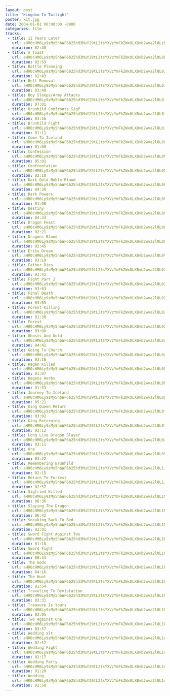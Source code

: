 ```yaml
---
layout: post
title: "Kingdom In Twilight"
poster: kit.jpg
date: 2004-01-01 00:00:00 -0800
categories: film
tracks:
 - title: 12 Years Later
   url: aHR0cHM6Ly9zMy5hbWF6b25hd3MuY29tL2tsYXVzYmFkZWx0LXBvb2wva2l0LzEyIFllYXJzIExhdGVyLm1wMw==
   duration: 02:40
 - title: A Toast
   url: aHR0cHM6Ly9zMy5hbWF6b25hd3MuY29tL2tsYXVzYmFkZWx0LXBvb2wva2l0L0EgVG9hc3QubXAz
   duration: 02:53
 - title: Battle Planning
   url: aHR0cHM6Ly9zMy5hbWF6b25hd3MuY29tL2tsYXVzYmFkZWx0LXBvb2wva2l0L0JhdHRsZSBQbGFubmluZy5tcDM=
   duration: 02:43
 - title: Belt Removal
   url: aHR0cHM6Ly9zMy5hbWF6b25hd3MuY29tL2tsYXVzYmFkZWx0LXBvb2wva2l0L0JlbHQgUmVtb3ZhbC5tcDM=
   duration: 03:40
 - title: Boy Sleeps/Army Attacks
   url: aHR0cHM6Ly9zMy5hbWF6b25hd3MuY29tL2tsYXVzYmFkZWx0LXBvb2wva2l0L0JveSBTbGVlcHNfQXJteSBBdHRhY2tzLm1wMw==
   duration: 07:01
 - title: Brunhild Confronts Sigf
   url: aHR0cHM6Ly9zMy5hbWF6b25hd3MuY29tL2tsYXVzYmFkZWx0LXBvb2wva2l0L0JydW5oaWxkIENvbmZyb250cyBTaWdmLm1wMw==
   duration: 03:56
 - title: Brunhild Fight
   url: aHR0cHM6Ly9zMy5hbWF6b25hd3MuY29tL2tsYXVzYmFkZWx0LXBvb2wva2l0L0JydW5oaWxkIEZpZ2h0Lm1wMw==
   duration: 01:11
 - title: Come To Iceland
   url: aHR0cHM6Ly9zMy5hbWF6b25hd3MuY29tL2tsYXVzYmFkZWx0LXBvb2wva2l0L0NvbWUgVG8gSWNlbGFuZC5tcDM=
   duration: 01:08
 - title: Confession
   url: aHR0cHM6Ly9zMy5hbWF6b25hd3MuY29tL2tsYXVzYmFkZWx0LXBvb2wva2l0L0NvbmZlc3Npb24ubXAz
   duration: 05:01
 - title: Confrontation
   url: aHR0cHM6Ly9zMy5hbWF6b25hd3MuY29tL2tsYXVzYmFkZWx0LXBvb2wva2l0L0NvbmZyb250YXRpb24ubXAz
   duration: 02:10
 - title: Dark Gold Noble Blood
   url: aHR0cHM6Ly9zMy5hbWF6b25hd3MuY29tL2tsYXVzYmFkZWx0LXBvb2wva2l0L0RhcmsgR29sZCBOb2JsZSBCbG9vZC5tcDM=
   duration: 04:36
 - title: Dark Powers
   url: aHR0cHM6Ly9zMy5hbWF6b25hd3MuY29tL2tsYXVzYmFkZWx0LXBvb2wva2l0L0RhcmsgUG93ZXJzLm1wMw==
   duration: 01:00
 - title: Destiny
   url: aHR0cHM6Ly9zMy5hbWF6b25hd3MuY29tL2tsYXVzYmFkZWx0LXBvb2wva2l0L0Rlc3RpbnkubXAz
   duration: 04:34
 - title: Dragon Feast
   url: aHR0cHM6Ly9zMy5hbWF6b25hd3MuY29tL2tsYXVzYmFkZWx0LXBvb2wva2l0L0RyYWdvbiBGZWFzdC5tcDM=
   duration: 02:21
 - title: Dragons Blood
   url: aHR0cHM6Ly9zMy5hbWF6b25hd3MuY29tL2tsYXVzYmFkZWx0LXBvb2wva2l0L0RyYWdvbnMgQmxvb2QubXAz
   duration: 02:45
 - title: Eriks Dream
   url: aHR0cHM6Ly9zMy5hbWF6b25hd3MuY29tL2tsYXVzYmFkZWx0LXBvb2wva2l0L0VyaWtzIERyZWFtLm1wMw==
   duration: 03:19
 - title: Father Dies
   url: aHR0cHM6Ly9zMy5hbWF6b25hd3MuY29tL2tsYXVzYmFkZWx0LXBvb2wva2l0L0ZhdGhlciBEaWVzLm1wMw==
   duration: 03:42
 - title: Fight Part 2
   url: aHR0cHM6Ly9zMy5hbWF6b25hd3MuY29tL2tsYXVzYmFkZWx0LXBvb2wva2l0L0ZpZ2h0IFBhcnQgMi5tcDM=
   duration: 03:03
 - title: Final Death
   url: aHR0cHM6Ly9zMy5hbWF6b25hd3MuY29tL2tsYXVzYmFkZWx0LXBvb2wva2l0L0ZpbmFsIERlYXRoLm1wMw==
   duration: 03:05
 - title: Forest Killing
   url: aHR0cHM6Ly9zMy5hbWF6b25hd3MuY29tL2tsYXVzYmFkZWx0LXBvb2wva2l0L0ZvcmVzdCBLaWxsaW5nLm1wMw==
   duration: 01:30
 - title: Forest
   url: aHR0cHM6Ly9zMy5hbWF6b25hd3MuY29tL2tsYXVzYmFkZWx0LXBvb2wva2l0L0ZvcmVzdC5tcDM=
   duration: 03:08
 - title: Ghosts And Gold
   url: aHR0cHM6Ly9zMy5hbWF6b25hd3MuY29tL2tsYXVzYmFkZWx0LXBvb2wva2l0L0dob3N0cyBBbmQgR29sZC5tcDM=
   duration: 04:41
 - title: Going To Church
   url: aHR0cHM6Ly9zMy5hbWF6b25hd3MuY29tL2tsYXVzYmFkZWx0LXBvb2wva2l0L0dvaW5nIFRvIENodXJjaC5tcDM=
   duration: 03:16
 - title: Hagen Killed
   url: aHR0cHM6Ly9zMy5hbWF6b25hd3MuY29tL2tsYXVzYmFkZWx0LXBvb2wva2l0L0hhZ2VuIEtpbGxlZC5tcDM=
   duration: 01:07
 - title: Hagens Herbs
   url: aHR0cHM6Ly9zMy5hbWF6b25hd3MuY29tL2tsYXVzYmFkZWx0LXBvb2wva2l0L0hhZ2VucyBIZXJicy5tcDM=
   duration: 01:53
 - title: Journey To Iceland
   url: aHR0cHM6Ly9zMy5hbWF6b25hd3MuY29tL2tsYXVzYmFkZWx0LXBvb2wva2l0L0pvdXJuZXkgVG8gSWNlbGFuZC5tcDM=
   duration: 05:21
 - title: King Queen Return
   url: aHR0cHM6Ly9zMy5hbWF6b25hd3MuY29tL2tsYXVzYmFkZWx0LXBvb2wva2l0L0tpbmcgUXVlZW4gUmV0dXJuLm1wMw==
   duration: 03:02
 - title: King Returning
   url: aHR0cHM6Ly9zMy5hbWF6b25hd3MuY29tL2tsYXVzYmFkZWx0LXBvb2wva2l0L0tpbmcgUmV0dXJuaW5nLm1wMw==
   duration: 02:12
 - title: Long Live Dragon Slayer
   url: aHR0cHM6Ly9zMy5hbWF6b25hd3MuY29tL2tsYXVzYmFkZWx0LXBvb2wva2l0L0xvbmcgTGl2ZSBEcmFnb24gU2xheWVyLm1wMw==
   duration: 03:11
 - title: Ore
   url: aHR0cHM6Ly9zMy5hbWF6b25hd3MuY29tL2tsYXVzYmFkZWx0LXBvb2wva2l0L09yZS5tcDM=
   duration: 03:22
 - title: Remembering Brunhild
   url: aHR0cHM6Ly9zMy5hbWF6b25hd3MuY29tL2tsYXVzYmFkZWx0LXBvb2wva2l0L1JlbWVtYmVyaW5nIEJydW5oaWxkLm1wMw==
   duration: 02:15
 - title: Return To Forrest
   url: aHR0cHM6Ly9zMy5hbWF6b25hd3MuY29tL2tsYXVzYmFkZWx0LXBvb2wva2l0L1JldHVybiBUbyBGb3JyZXN0Lm1wMw==
   duration: 02:57
 - title: Sigfried Killed
   url: aHR0cHM6Ly9zMy5hbWF6b25hd3MuY29tL2tsYXVzYmFkZWx0LXBvb2wva2l0L1NpZ2ZyaWVkIEtpbGxlZC5tcDM=
   duration: 06:36
 - title: Slaying The Dragon
   url: aHR0cHM6Ly9zMy5hbWF6b25hd3MuY29tL2tsYXVzYmFkZWx0LXBvb2wva2l0L1NsYXlpbmcgVGhlIERyYWdvbi5tcDM=
   duration: 06:42
 - title: Sneaking Back To Bed
   url: aHR0cHM6Ly9zMy5hbWF6b25hd3MuY29tL2tsYXVzYmFkZWx0LXBvb2wva2l0L1NuZWFraW5nIEJhY2sgVG8gQmVkLm1wMw==
   duration: 02:01
 - title: Sword Fight Against Two
   url: aHR0cHM6Ly9zMy5hbWF6b25hd3MuY29tL2tsYXVzYmFkZWx0LXBvb2wva2l0L1N3b3JkIEZpZ2h0IEFnYWluc3QgVHdvLm1wMw==
   duration: 01:18
 - title: Sword Fight
   url: aHR0cHM6Ly9zMy5hbWF6b25hd3MuY29tL2tsYXVzYmFkZWx0LXBvb2wva2l0L1N3b3JkIEZpZ2h0Lm1wMw==
   duration: 00:44
 - title: The Gods
   url: aHR0cHM6Ly9zMy5hbWF6b25hd3MuY29tL2tsYXVzYmFkZWx0LXBvb2wva2l0L1RoZSBHb2RzLm1wMw==
   duration: 04:16
 - title: The Hunt
   url: aHR0cHM6Ly9zMy5hbWF6b25hd3MuY29tL2tsYXVzYmFkZWx0LXBvb2wva2l0L1RoZSBIdW50Lm1wMw==
   duration: 01:54
 - title: Traveling To Devistation
   url: aHR0cHM6Ly9zMy5hbWF6b25hd3MuY29tL2tsYXVzYmFkZWx0LXBvb2wva2l0L1RyYXZlbGluZyBUbyBEZXZpc3RhdGlvbi5tcDM=
   duration: 02:31
 - title: Treasure Is Yours
   url: aHR0cHM6Ly9zMy5hbWF6b25hd3MuY29tL2tsYXVzYmFkZWx0LXBvb2wva2l0L1RyZWFzdXJlIElzIFlvdXJzLm1wMw==
   duration: 02:05
 - title: Two Against One
   url: aHR0cHM6Ly9zMy5hbWF6b25hd3MuY29tL2tsYXVzYmFkZWx0LXBvb2wva2l0L1R3byBBZ2FpbnN0IE9uZS5tcDM=
   duration: 03:57
 - title: Wedding alt
   url: aHR0cHM6Ly9zMy5hbWF6b25hd3MuY29tL2tsYXVzYmFkZWx0LXBvb2wva2l0L1dlZGRpbmcgYWx0Lm1wMw==
   duration: 02:52
 - title: Wedding Fight
   url: aHR0cHM6Ly9zMy5hbWF6b25hd3MuY29tL2tsYXVzYmFkZWx0LXBvb2wva2l0L1dlZGRpbmcgRmlnaHQubXAz
   duration: 02:17
 - title: Wedding Party
   url: aHR0cHM6Ly9zMy5hbWF6b25hd3MuY29tL2tsYXVzYmFkZWx0LXBvb2wva2l0L1dlZGRpbmcgUGFydHkubXAz
   duration: 01:20
 - title: Wedding
   url: aHR0cHM6Ly9zMy5hbWF6b25hd3MuY29tL2tsYXVzYmFkZWx0LXBvb2wva2l0L1dlZGRpbmcubXAz
   duration: 02:58
---
```

